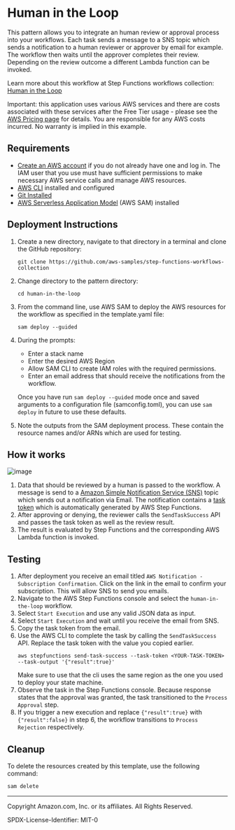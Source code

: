# Human in the Loop

This pattern allows you to integrate an human review or approval process into your workflows. Each task sends a message to a SNS topic which sends a notification to a human reviewer or approver by email for example. The workflow then waits until the approver completes their review. Depending on the review outcome a different Lambda function can be invoked.

Learn more about this workflow at Step Functions workflows collection: [Human in the Loop](https://serverlessland.com/workflows/human-in-the-loop)

Important: this application uses various AWS services and there are costs associated with these services after the Free Tier usage - please see the [AWS Pricing page](https://aws.amazon.com/pricing/) for details. You are responsible for any AWS costs incurred. No warranty is implied in this example.

## Requirements

* [Create an AWS account](https://portal.aws.amazon.com/gp/aws/developer/registration/index.html) if you do not already have one and log in. The IAM user that you use must have sufficient permissions to make necessary AWS service calls and manage AWS resources.
* [AWS CLI](https://docs.aws.amazon.com/cli/latest/userguide/install-cliv2.html) installed and configured
* [Git Installed](https://git-scm.com/book/en/v2/Getting-Started-Installing-Git)
* [AWS Serverless Application Model](https://docs.aws.amazon.com/serverless-application-model/latest/developerguide/serverless-sam-cli-install.html) (AWS SAM) installed

## Deployment Instructions

1. Create a new directory, navigate to that directory in a terminal and clone the GitHub repository:
    ``` 
    git clone https://github.com/aws-samples/step-functions-workflows-collection
    ```
1. Change directory to the pattern directory:
    ```
    cd human-in-the-loop
    ```
1. From the command line, use AWS SAM to deploy the AWS resources for the workflow as specified in the template.yaml file:
    ```
    sam deploy --guided
    ```
1. During the prompts:
    * Enter a stack name
    * Enter the desired AWS Region
    * Allow SAM CLI to create IAM roles with the required permissions.
    * Enter an email address that should receive the notifications from the workflow.

    Once you have run `sam deploy --guided` mode once and saved arguments to a configuration file (samconfig.toml), you can use `sam deploy` in future to use these defaults.

1. Note the outputs from the SAM deployment process. These contain the resource names and/or ARNs which are used for testing.

## How it works

![image](./resources/statemachine.png)

1. Data that should be reviewed by a human is passed to the workflow. A message is send to a [Amazon Simple Notification Service (SNS)](https://aws.amazon.com/sns/) topic which sends out a notification via Email. The notification contains a [task token](https://docs.aws.amazon.com/step-functions/latest/dg/connect-to-resource.html#connect-wait-token) which is automatically generated by AWS Step Functions.
2. After approving or denying, the reviewer calls the `SendTaskSuccess` API and passes the task token as well as the review result. 
3. The result is evaluated by Step Functions and the corresponding AWS Lambda function is invoked.  

## Testing

1. After deployment you receive an email titled `AWS Notification - Subscription Confirmation`. Click on the link in the email to confirm your subscription. This will allow SNS to send you emails.
2. Navigate to the AWS Step Functions console and select the `human-in-the-loop` workflow.
3. Select `Start Execution` and use any valid JSON data as input.
4. Select `Start Execution` and wait until you receive the email from SNS.
5. Copy the task token from the email.
6. Use the AWS CLI to complete the task by calling the `SendTaskSuccess` API. Replace the task token with the value you copied earlier. 
    ```
   aws stepfunctions send-task-success --task-token <YOUR-TASK-TOKEN> --task-output '{"result":true}'
   ```
   Make sure to use that the cli uses the same region as the one you used to deploy your state machine.
5. Observe the task in the Step Functions console. Because response states that the approval was granted, the task transitioned to the `Process Approval` step.
6. If you trigger a new execution and replace `{"result":true}` with `{"result":false}` in step 6, the workflow transitions to `Process Rejection` respectively. 

## Cleanup
 
To delete the resources created by this template, use the following command:

```bash
sam delete
```

----
Copyright Amazon.com, Inc. or its affiliates. All Rights Reserved.

SPDX-License-Identifier: MIT-0
